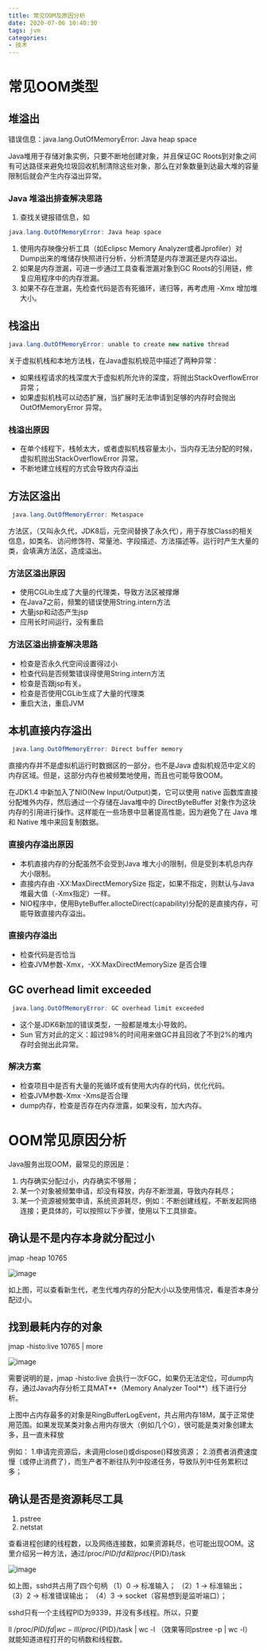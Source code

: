 ```yaml
---
title: 常见OOM及原因分析
date: 2020-07-06 10:40:30
tags: jvm
categories: 
- 技术
---
```


# 常见OOM类型

## 堆溢出

错误信息：java.lang.OutOfMemoryError: Java heap space 

Java堆用于存储对象实例，只要不断地创建对象，并且保证GC Roots到对象之间有可达路径来避免垃圾回收机制清除这些对象，那么在对象数量到达最大堆的容量限制后就会产生内存溢出异常。 

<!--more-->

### Java 堆溢出排查解决思路

1. 查找关键报错信息，如

```java
java.lang.OutOfMemoryError: Java heap space
```

1. 使用内存映像分析工具（如Eclipsc Memory Analyzer或者Jprofiler）对Dump出来的堆储存快照进行分析，分析清楚是内存泄漏还是内存溢出。
2. 如果是内存泄漏，可进一步通过工具查看泄漏对象到GC	Roots的引用链，修复应用程序中的内存泄漏。
3. 如果不存在泄漏，先检查代码是否有死循环，递归等，再考虑用 -Xmx 增加堆大小。

## 栈溢出

```java
java.lang.OutOfMemoryError: unable to create new native thread
```



关于虚拟机栈和本地方法栈，在Java虚拟机规范中描述了两种异常：

- 如果线程请求的栈深度大于虚拟机所允许的深度，将抛出StackOverflowError 异常；
- 如果虚拟机栈可以动态扩展，当扩展时无法申请到足够的内存时会抛出 OutOfMemoryError 异常。

### 栈溢出原因

- 在单个线程下，栈帧太大，或者虚拟机栈容量太小，当内存无法分配的时候，虚拟机抛出StackOverflowError 异常。
- 不断地建立线程的方式会导致内存溢出

## 方法区溢出

``` JAVA
 java.lang.OutOfMemoryError: Metaspace 
```

 方法区，（又叫永久代，JDK8后，元空间替换了永久代），用于存放Class的相关信息，如类名、访问修饰符、常量池、字段描述、方法描述等。运行时产生大量的类，会填满方法区，造成溢出。 

### 方法区溢出原因

- 使用CGLib生成了大量的代理类，导致方法区被撑爆
- 在Java7之前，频繁的错误使用String.intern方法
- 大量jsp和动态产生jsp
- 应用长时间运行，没有重启

### 方法区溢出排查解决思路

- 检查是否永久代空间设置得过小
- 检查代码是否频繁错误得使用String.intern方法
- 检查是否跟jsp有关。
- 检查是否使用CGLib生成了大量的代理类
- 重启大法，重启JVM

## 本机直接内存溢出

```java
 java.lang.OutOfMemoryError: Direct buffer memory
```

直接内存并不是虚拟机运行时数据区的一部分，也不是Java 虚拟机规范中定义的内存区域。但是，这部分内存也被频繁地使用，而且也可能导致OOM。

在JDK1.4 中新加入了NIO(New Input/Output)类，它可以使用 native 函数库直接分配堆外内存，然后通过一个存储在Java堆中的 DirectByteBuffer 对象作为这块内存的引用进行操作。这样能在一些场景中显著提高性能，因为避免了在 Java 堆和 Native 堆中来回复制数据。

### 直接内存溢出原因

- 本机直接内存的分配虽然不会受到Java 堆大小的限制，但是受到本机总内存大小限制。
- 直接内存由 -XX:MaxDirectMemorySize 指定，如果不指定，则默认与Java堆最大值（-Xmx指定）一样。
- NIO程序中，使用ByteBuffer.allocteDirect(capability)分配的是直接内存，可能导致直接内存溢出。

### 直接内存溢出

- 检查代码是否恰当
- 检查JVM参数-Xmx，-XX:MaxDirectMemorySize 是否合理

## GC overhead limit exceeded

```JAVA
 java.lang.OutOfMemoryError: GC overhead limit exceeded 
```

- 这个是JDK6新加的错误类型，一般都是堆太小导致的。
- Sun 官方对此的定义：超过98%的时间用来做GC并且回收了不到2%的堆内存时会抛出此异常。

### 解决方案

- 检查项目中是否有大量的死循环或有使用大内存的代码，优化代码。
- 检查JVM参数-Xmx -Xms是否合理
- dump内存，检查是否存在内存泄露，如果没有，加大内存。

# OOM常见原因分析

Java服务出现OOM，最常见的原因是：

1. 内存确实分配过小，内存确实不够用；
2. 某一个对象被频繁申请，却没有释放，内存不断泄漏，导致内存耗尽；
3. 某一个资源被频繁申请，系统资源耗尽，例如：不断创建线程，不断发起网络连接；更具体的，可以按照以下步骤，使用以下工具排查。

##  **确认是不是内存本身就分配过小** 

 jmap -heap 10765 

 ![image](/images/oom.png) 

 如上图，可以查看新生代，老生代堆内存的分配大小以及使用情况，看是否本身分配过小。 

## 找到最耗内存的对象

 jmap -histo:live 10765 | more 

 ![image](/images/OOM2.png) 

 需要说明的是，jmap -histo:live 会执行一次FGC，如果仍无法定位，可dump内存，通过Java内存分析工具MAT**（Memory Analyzer Tool**）线下进行分析。 

 上图中占内存最多的对象是RingBufferLogEvent，共占用内存18M，属于正常使用范围。如果发现某类对象占用内存很大（例如几个G），很可能是类对象创建太多，且一直未释放 

例如：
1.申请完资源后，未调用close()或dispose()释放资源；
2.消费者消费速度慢（或停止消费了），而生产者不断往队列中投递任务，导致队列中任务累积过多； 

##  **确认是否是资源耗尽**工具 

1. pstree 
2. netstat 

查看进程创建的线程数，以及网络连接数，如果资源耗尽，也可能出现OOM。这里介绍另一种方法，通过/proc/${PID}/fd 和 /proc/${PID}/task 

 ![image](/images/oom3.png) 

如上图，sshd共占用了四个句柄
（1）0 -> 标准输入；
（2）1 -> 标准输出；
（3）2 -> 标准错误输出；
（4）3 -> socket（容易想到是监听端口）；

sshd只有一个主线程PID为9339，并没有多线程。所以，只要

ll /proc/${PID}/fd | wc -l
ll /proc/${PID}/task | wc -l （效果等同pstree -p | wc -l）
就能知道进程打开的句柄数和线程数。